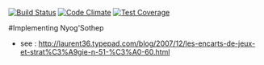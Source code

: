 [![Build Status](https://travis-ci.org/czuger/nyog-sothep.svg?branch=master)](https://travis-ci.org/czuger/nyog-sothep)
[![Code Climate](https://codeclimate.com/github/czuger/nyog-sothep/badges/gpa.svg)](https://codeclimate.com/github/czuger/nyog-sothep)
[![Test Coverage](https://codeclimate.com/github/czuger/nyog-sothep/badges/coverage.svg)](https://codeclimate.com/github/czuger/nyog-sothep/coverage)

#Implementing Nyog'Sothep
 
* see : http://laurent36.typepad.com/blog/2007/12/les-encarts-de-jeux-et-strat%C3%A9gie-n-51-%C3%A0-60.html
